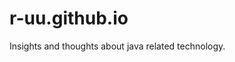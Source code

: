 # r-uu.github.io
Insights and thoughts about java related technology.
<!-- ## generator driven setup of javafx applications with cdi support
have a look at [this](src/main/md/sandbox/javafx/generator.driven.setup.of.javafx.applications.with.cdi.support.md)
 -->
 <!-- ## migrating a regular java lib to quarkus -->
<!---have a look at [this](src/main/md/sandbox/quarkus/create.custom.extension/create.custom.extensions.md)--->